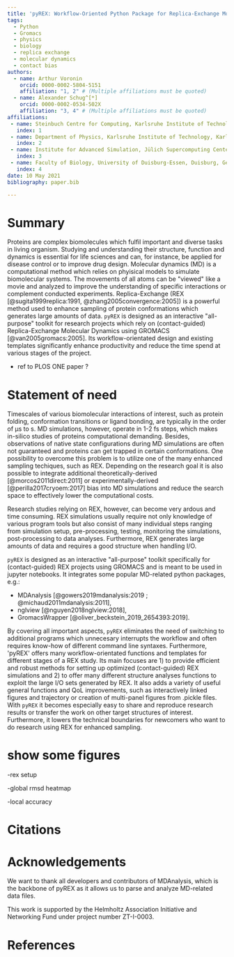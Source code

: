 ```yaml
---
title: 'pyREX: Workflow-Oriented Python Package for Replica-Exchange Molecular Dynamics'
tags:
  - Python
  - Gromacs
  - physics
  - biology
  - replica exchange
  - molecular dynamics
  - contact bias
authors:
  - name: Arthur Voronin
    orcid: 0000-0002-5804-5151
    affiliation: "1, 2" # (Multiple affiliations must be quoted)
  - name: Alexander Schug^[*]
    orcid: 0000-0002-0534-502X
    affiliation: "3, 4" # (Multiple affiliations must be quoted)
affiliations:
 - name: Steinbuch Centre for Computing, Karlsruhe Institute of Technology, Eggenstein-Leopoldshafen, Germany
   index: 1
 - name: Department of Physics, Karlsruhe Institute of Technology, Karlsruhe, Germany
   index: 2
 - name: Institute for Advanced Simulation, Jülich Supercomputing Center, Jülich, Germany
   index: 3
 - name: Faculty of Biology, University of Duisburg-Essen, Duisburg, Germany
   index: 4
date: 10 May 2021
bibliography: paper.bib

---
```


# Summary

Proteins are complex biomolecules which fulfil important and diverse tasks in
living organism. Studying and understanding their structure, function and
dynamics is essential for life sciences and can, for instance, be applied for
disease control or to improve drug design. Molecular dynamics (MD) is a
computational method which relies on phyisical models to simulate biomolecular
systems. The movements of all atoms can be "viewed" like a movie and analyzed to
improve the understanding of specific interactions or complement conducted
experiments. Replica-Exchange (REX [@sugita1999replica:1991,
@zhang2005convergence:2005]) is a powerful method used to enhance sampling of
protein conformations which generates large amounts of data. `pyREX` is designed
as an interactive "all-purpose" toolkit for research projects which rely on
(contact-guided) Replica-Exchange Molecular Dynamics using GROMACS
[@van2005gromacs:2005]. Its workflow-orientated design and existing templates
significantly enhance productivity and reduce the time spend at various stages
of the project.


 - ref to PLOS ONE paper ?

# Statement of need


Timescales of various biomolecular interactions of interest, such as protein
folding, conformation transitions or ligand bonding, are typically in the order
of µs to s. MD simulations, however, operate in 1-2 fs steps, which makes
in-silico studies of proteins computational demanding. Besides, observations of
native state configurations during MD simulations are often not guaranteed and
proteins can get trapped in certain conformations. One possibility to overcome
this problem is to utilize one of the many enhanced sampling techiques, such as
REX. Depending on the research goal it is also possible to integrate additional
theoretically-derived [@morcos2011direct:2011] or experimentally-derived
[@perilla2017cryoem:2017] bias into MD simulations and reduce the search space to
effectively lower the computational costs.

Research studies relying on REX, however, can become very ardous and time
consuming. REX simulations usually require not only knowledge of various program
tools but also consist of many individual steps ranging from simulation setup,
pre-processing, testing, monitoring the simulations, post-processing to data
analyses. Furthermore, REX generates large amounts of data and requires a good
structure when handling I/O.

`pyREX` is designed as an interactive "all-purpose" toolkit specifically for
(contact-guided) REX projects using GROMACS and is meant to be used in
jupyter notebooks. It integrates some popular MD-related python packages, e.g.:
- MDAnalysis [@gowers2019mdanalysis:2019 ; @michaud2011mdanalysis:2011],
- nglview [@nguyen2018nglview:2018],
- GromacsWrapper [@oliver_beckstein_2019_2654393:2019].

By covering all important aspects, `pyREX` eliminates the need of switching to
additional programs which unnecesary interrupts the workflow and often requires
know-how of different command line syntaxes. Furthermore, 'pyREX' offers many
workflow-orientated functions and templates for different stages of a REX study.
Its main focuses are 1) to provide efficient and robust methods for setting up
optimized (contact-guided) REX simulations and 2) to offer many different
structure analyses functions to exploit the large I/O sets generated by REX.
It also adds a variety of useful general functions and QoL improvements, such as
interactively linked figures and trajectory or creation of multi-panel figures
from .pickle files. With `pyREX` it becomes especially easy to share and
reproduce research results or transfer the work on other target structures of
interest. Furthermore, it lowers the technical boundaries for newcomers who want
to do research using REX for enhanced sampling.

# show some figures
-rex setup

-global rmsd heatmap

-local accuracy


# Citations


# Acknowledgements

We want to thank all developers and contributors of MDAnalysis, which is the
backbone of pyREX as it allows us to parse and analyze MD-related data files.


This work is supported by the Helmholtz Association Initiative and Networking
Fund under project number ZT-I-0003.

# References
